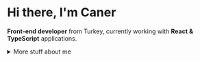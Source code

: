 # Hi there, I'm Caner

<strong>Front-end developer</strong> from Turkey, currently working with <strong>React & TypeScript</strong> applications.


<details>
<summary>
  More stuff about me
</summary>

## My skills 📜

### Web technologies

- HTML
- CSS
- JavaScript
- TypeScript
- React
- Redux
- Zustand
- NextJS
- Tailwind CSS

### Languages 🌐

| Language      | Proficiency                                                               |
| ------------- | ------------------------------------------------------------------------- |
| English       | C1                                                                        |
| Turkish       | Native language                                                           |

</details>
